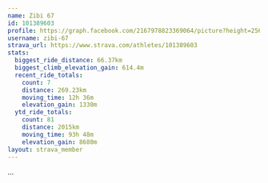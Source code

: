 ```yaml
---
name: Zibi 67
id: 101389603
profile: https://graph.facebook.com/2167978823369064/picture?height=256&width=256
username: zibi-67
strava_url: https://www.strava.com/athletes/101389603
stats:
  biggest_ride_distance: 66.37km
  biggest_climb_elevation_gain: 614.4m
  recent_ride_totals:
    count: 7
    distance: 269.23km
    moving_time: 12h 36m
    elevation_gain: 1330m
  ytd_ride_totals:
    count: 81
    distance: 2015km
    moving_time: 93h 48m
    elevation_gain: 8680m
layout: strava_member
--- 
```

...
